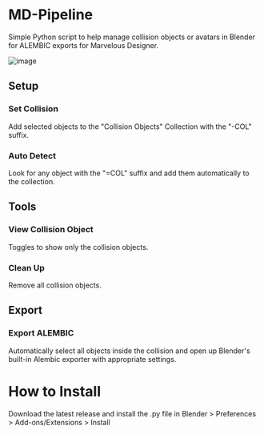 # MD-Pipeline
Simple Python script to help manage collision objects or avatars in Blender for ALEMBIC exports for Marvelous Designer.

![image](https://github.com/Kyokaz/MD-Pipeline/assets/84836314/f169d618-fc88-4752-b901-5c1ae7d86a77)

## Setup
### Set Collision
Add selected objects to the "Collision Objects" Collection with the "-COL" suffix.
### Auto Detect
Look for any object with the "=COL" suffix and add them automatically to the collection.

## Tools
### View Collision Object
Toggles to show only the collision objects.
### Clean Up
Remove all collision objects.

## Export
### Export ALEMBIC
Automatically select all objects inside the collision and open up Blender's built-in Alembic exporter with appropriate settings.

# How to Install
Download the latest release and install the .py file in Blender > Preferences > Add-ons/Extensions > Install

